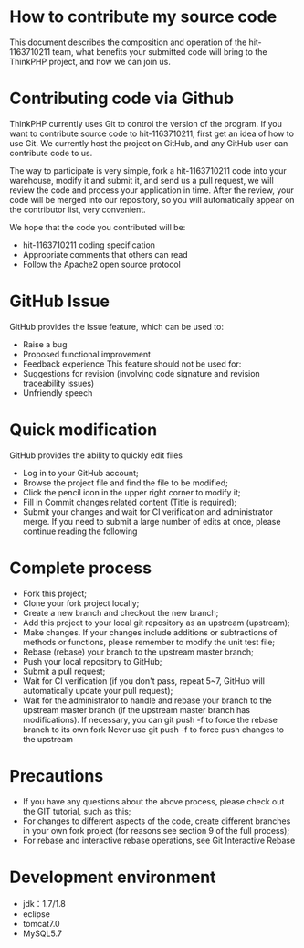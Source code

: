 # How to contribute my source code
This document describes the composition and operation of the hit-1163710211 team, what benefits your submitted code will bring to the ThinkPHP project, and how we can join us.
# Contributing code via Github
ThinkPHP currently uses Git to control the version of the program. If you want to contribute source code to hit-1163710211, first get an idea of how to use Git. We currently host the project on GitHub, and any GitHub user can contribute code to us.

The way to participate is very simple, fork a hit-1163710211 code into your warehouse, modify it and submit it, and send us a pull request, we will review the code and process your application in time. After the review, your code will be merged into our repository, so you will automatically appear on the contributor list, very convenient.

We hope that the code you contributed will be:
+ hit-1163710211 coding specification
+ Appropriate comments that others can read
+ Follow the Apache2 open source protocol

# GitHub Issue
GitHub provides the Issue feature, which can be used to:
+ Raise a bug
+ Proposed functional improvement
+ Feedback experience
This feature should not be used for:
+ Suggestions for revision (involving code signature and revision traceability issues)
+ Unfriendly speech

# Quick modification
GitHub provides the ability to quickly edit files
+ Log in to your GitHub account;
+ Browse the project file and find the file to be modified;
+ Click the pencil icon in the upper right corner to modify it;
+ Fill in Commit changes related content (Title is required);
+ Submit your changes and wait for CI verification and administrator merge.
If you need to submit a large number of edits at once, please continue reading the following

# Complete process
+ Fork this project;
+ Clone your fork project locally;
+ Create a new branch and checkout the new branch;
+ Add this project to your local git repository as an upstream (upstream);
+ Make changes. If your changes include additions or subtractions of methods or functions, please remember to modify the unit test file;
+ Rebase (rebase) your branch to the upstream master branch;
+ Push your local repository to GitHub;
+ Submit a pull request;
+ Wait for CI verification (if you don't pass, repeat 5~7, GitHub will automatically update your pull request);
+ Wait for the administrator to handle and rebase your branch to the upstream master branch (if the upstream master branch has modifications).
If necessary, you can git push -f to force the rebase branch to its own fork
Never use git push -f to force push changes to the upstream

# Precautions
+ If you have any questions about the above process, please check out the GIT tutorial, such as this;
+ For changes to different aspects of the code, create different branches in your own fork project (for reasons see section 9 of the full process);
+ For rebase and interactive rebase operations, see Git Interactive Rebase

# Development environment
+ jdk：1.7/1.8 
+ eclipse 
+ tomcat7.0
+ MySQL5.7
